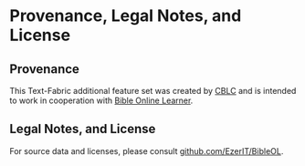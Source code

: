 # Provenance, Legal Notes, and License

## Provenance

This Text-Fabric additional feature set was created by [CBLC](https://github.com/CenterBLC/NA) and is intended to work in cooperation with [Bible Online Learner](https://learner.bible/). 

## Legal Notes, and License

For source data and licenses, please consult [github.com/EzerIT/BibleOL](https://github.com/EzerIT/BibleOL).

